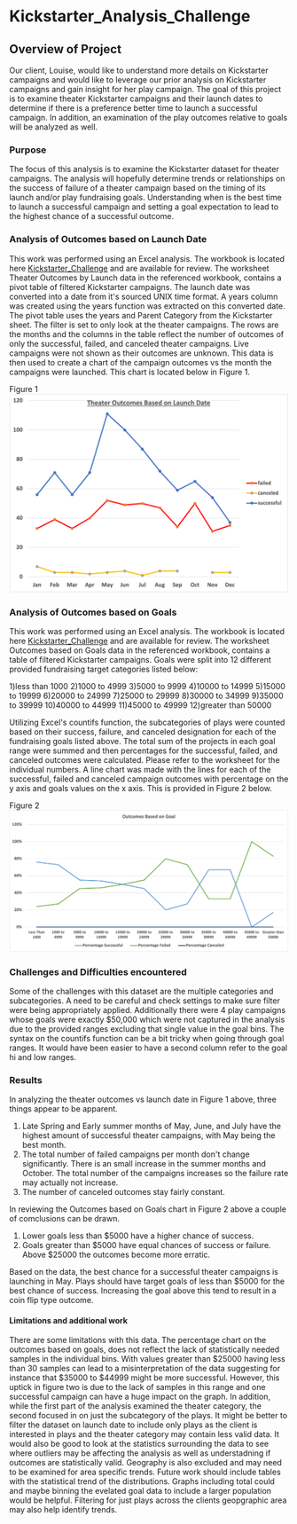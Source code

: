 # Kickstarter_Analysis_Challenge

## Overview of Project

Our client, Louise, would like to understand more details on Kickstarter campaigns and would like to leverage our prior analysis on Kickstarter campaigns and gain insight for her play campaign.  The goal of this project is to examine theater Kickstarter campaigns and their launch dates to determine if there is a preference better time to launch a successful campaign.  In addition, an examination of the play outcomes relative to goals will be analyzed as well.  

### Purpose
  The focus of this analysis is to examine the Kickstarter dataset for theater campaigns.  The analysis will hopefully determine trends or relationships on the success of failure of a theater campaign based on the timing of its launch and/or play fundraising goals.  Understanding when is the best time to launch a successful campaign and setting a goal expectation to lead to the highest chance of a successful outcome.

### Analysis of Outcomes based on Launch Date
  This work was performed using an Excel analysis.  The workbook is located here [Kickstarter_Challenge](Kickstarter_Challenge.xlsx) and are available for review.  The worksheet Theater Outcomes by Launch data in the referenced workbook, contains a pivot table of filtered Kickstarter campaigns.  The launch date was converted into a date from it's sourced UNIX time format.  A years column was created using the years function was extracted on this converted date.   The pivot table uses the years and Parent Category from the Kickstarter sheet.  The filter is set to only look at the theater campaigns.  The rows are the months and the columns in the table reflect the number of outcomes of only the successful, failed, and canceled theater campaigns.  Live campaigns were not shown as their outcomes are unknown.   This data is then used to create a chart of the campaign outcomes vs the month the campaigns were launched.  This chart is located below in Figure 1.

Figure 1
![Theater_Outcomes_vs_Launch_Date](Theater_Outcomes_vs_Launch.png)

### Analysis of Outcomes based on Goals

  This work was performed using an Excel analysis.  The workbook is located here [Kickstarter_Challenge](Kickstarter_Challenge.xlsx) and are available for review.  The worksheet Outcomes based on Goals data in the referenced workbook, contains a table of filtered Kickstarter campaigns.  Goals were split into 12 different provided fundraising target categories listed below:
  
  1)less than 1000
  2)1000 to 4999
  3)5000 to 9999
  4)10000 to 14999
  5)15000 to 19999
  6)20000 to 24999
  7)25000 to 29999
  8)30000 to 34999
  9)35000 to 39999
  10)40000 to 44999
  11)45000 to 49999
  12)greater than 50000

  Utilizing Excel's countifs function, the subcategories of plays were counted based on their success, failure, and canceled designation for each of the fundraising goals listed above.  The total sum of the projects in each goal range were summed and then percentages for the successful, failed, and canceled outcomes were calculated.  Please refer to the worksheet for the individual numbers.  A line chart was made with the lines for each of the successful, failed and canceled campaign outcomes with percentage on the y axis and goals values on the x axis.  This is provided in Figure 2 below.

Figure 2
![Outcomes_based_on_Goals](Outcomes_vs_Goals.png)


### Challenges and Difficulties encountered

Some of the challenges with this dataset are the multiple categories and subcategories.  A need to be careful and check settings to make sure filter were being appropriately applied.  Additionally there were 4 play campaigns whose goals were exactly $50,000 which were not captured in the analysis due to the provided ranges excluding that single value in the goal bins.   The syntax on the countifs function can be a bit tricky when going through goal ranges.  It would have been easier to have a second column refer to the goal hi and low ranges.   

### Results

In analyzing the theater outcomes vs launch date in Figure 1 above, three things appear to be apparent.
  1. Late Spring and Early summer months of May, June, and July have the highest amount of successful theater campaigns, with May being the best month.  
  2. The total number of failed campaigns per month don't change significantly.  There is an small increase in the summer months and October.  The total number of        the campaigns increases so the failure rate may actually not increase.
  3. The number of canceled outcomes stay fairly constant.

In reviewing the Outcomes based on Goals chart in Figure 2 above a couple of comclusions can be drawn.
  1) Lower goals less than $5000 have a higher chance of success.
  2) Goals greater than $5000 have equal chances of success or failure.  Above $25000 the outcomes become more erratic.

  Based on the data, the best chance for a successful theater campaigns is launching in May.  Plays should have target goals of less than $5000 for the best chance of success.  Increasing the goal above this tend to result in a coin flip type outcome.

#### Limitations and additional work

  There are some limitations with this data.  The percentage chart on the outcomes based  on goals, does not reflect the lack of statistically needed samples in the individual bins.  With values greater than $25000 having less than 30 samples can lead to a misinterpretation of the data suggesting for instance that $35000 to $44999 might be more successful.  However, this uptick in figure two is due to the lack of samples in this range and one successful campaign can have a huge impact on the graph.  In addition, while the first part of the analysis examined the theater category, the second focused in on just the subcategory of the plays.  It might be better to filter the dataset on launch date to include only plays as the client is interested in plays and the theater category may contain less valid data.  It would also be good to look at the statistics surrounding the data to see where outliers may be affecting the analysis as well as understadning if outcomes are statistically valid.  Geography is also excluded and may need to be examined for area specific trends.
  Future work should include tables with the statistical trend of the distributions.  Graphs including total could and maybe binning the evelated goal data to include a larger population would be helpful.  Filtering for just plays across the clients geopgraphic area may also help identify trends.
  
